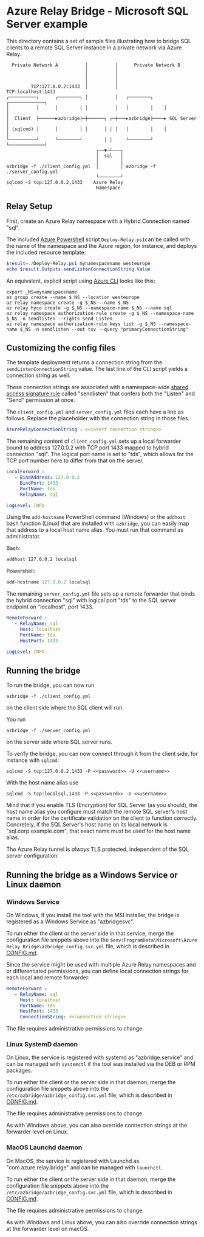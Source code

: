 # Azure Relay Bridge - Microsoft SQL Server example

This directory contains a set of sample files illustrating how to bridge SQL
clients to a remote SQL Server instance in a private network via Azure Relay.

```
  Private Network A          │          │      Private Network B
                             │          │
                             │          │
                             │          │
         TCP:127.0.0.2:1433  │          │             TCP:localhost:1433
┌──────────┐      ┌────────┐ │          │   ┌────────┐    ┌─────────────┐
│          │      │        │ │          │   │        │    │             │
│  Client  ├──────►azbridge├─┼──────┐ ┌─┼───►azbridge├────► SQL Server  │
│ (sqlcmd) │      │        │ │      │ │ │   │        │    │             │
└──────────┘      └────────┘        │ │     └────────┘    └─────────────┘
                                 ┌──▼─┴───┐
                                 │  sql   │
                                 │        │
azbridge -f ./client_config.yml  │        │ azbridge -f ./server_config.yml
                                 └────────┘
sqlcmd -S tcp:127.0.0.2,1433    Azure Relay
                                 Namespace
```

## Relay Setup

First, create an Azure Relay namespace with a Hybrid Connection named "sql". 

The included [Azure
Powershell](https://learn.microsoft.com/en-us/powershell/azure/) script
`Deploy-Relay.ps1`can be called with the name of the namespace and the Azure
region, for instance, and deploys the included resource template:

```Powershell
$result=./Deploy-Relay.ps1 mynamespacename westeurope
echo $result.Outputs.sendListenConnectionString.Value
```

An equivalent, explicit script using [Azure
CLI](https://learn.microsoft.com/en-us/cli/azure/) looks like this:

```azurecli
export _NS=mynamespacename
az group create --name $_NS --location westeurope
az relay namespace create -g $_NS --name $_NS
az relay hyco create -g $_NS --namespace-name $_NS --name sql
az relay namespace authorization-rule create -g $_NS --namespace-name $_NS -n sendlisten --rights Send Listen
az relay namespace authorization-rule keys list -g $_NS --namespace-name $_NS -n sendlisten --out tsv --query "primaryConnectionString"
```

## Customizing the config files

The template deployment returns a connection string from the
`sendListenConnectionString` value. The last line of the CLI script yields a
connection string as well.

These connection strings are associated with a namespace-wide [shared access
signature
rule](https://learn.microsoft.com/en-us/azure/azure-relay/relay-authentication-and-authorization#shared-access-signature)
called "sendlisten" that confers both the "Listen" and "Send" permission at
once.

The `client_config.yml` and `server_config.yml` files each have a line as
follows. Replace the placeholder with the connection string in those files.

```yml
AzureRelayConnectionString : <<insert connection string>>
```

The remaining content of `client_config.yml` sets up a local forwarder bound to
address 127.0.0.2 with TCP port 1433 mapped to hybrid connection "sql". The
logical port name is set to "tds", which allows for the TCP port number here to
differ from that on the server. 

```yml
LocalForward :
   - BindAddress: 127.0.0.2
     BindPort: 1433
     PortName: tds
     RelayName: sql

LogLevel: INFO
```

Using the `add-hostname` PowerShell command (Windows) or the `addhost` bash
function (Linux) that are installed with `azbridge`, you can easily map that
address to a local host name alias. You must run that command as administrator.

Bash:

```bash
addhost 127.0.0.2 localsql
```

Powershell:

```powershell
add-hostname 127.0.0.2 localsql
```

The remaining `server_config.yml` file sets up a remote forwarder that binds the hybrid connection "sql" with logical port "tds" to the SQL server endpoint on "localhost", port 1433.

```yml
RemoteForward :
   - RelayName: sql
     Host: localhost
     PortName: tds
     HostPort: 1433

LogLevel: INFO
```

## Running the bridge

To run the bridge, you can now run 

```azurecli
azbridge -f ./client_config.yml
```

on the client side where the SQL client will run.

You run 

```azurecli
azbridge -f ./server_config.yml
```

on the server side where SQL server runs.

To verify the bridge, you can now connect through it from the client side, for
instance with `sqlcmd`:

```azurecli
sqlcmd -S tcp:127.0.0.2,1433 -P <<password>> -U <<username>>
```

With the host name alias use

```azurecli
sqlcmd -S tcp:localsql,1433 -P <<password>> -U <<username>>
```

Mind that if you enable TLS (Encryption) for SQL Server (as you should), the
host name alias you configure must match the remote SQL server's host name in
order for the certificate validation on the client to function correctly.
Concretely, if the SQL Server's host name on its local network is
"sql.corp.example.com", that exact name must be used for the host name alias.

The Azure Relay tunnel is *always* TLS protected, independent of the SQL server
configuration.

## Running the bridge as a Windows Service or Linux daemon

### Windows Service

On Windows, if you install the tool with the MSI installer, the bridge is
registered as a Windows Service as "azbridgesvc".

To run either the client or the server side in that service, merge the
configuration file snippets above into the `$env:ProgramData\Microsoft\Azure Relay
Bridge\azbridge_config.svc.yml` file, which is described in
[CONFIG.md](CONFIG.md#configuration-file).

Since the service might be used with multiple Azure Relay namespaces and or
differentiated permissions, you can define local connection strings for each
local and remote forwarder:

```yml
RemoteForward :
   - RelayName: sql
     Host: localhost
     PortName: tds
     HostPort: 1433
     ConnectionString: <<connection string>>
```

The file requires administrative permissions to change.

### Linux SystemD daemon

On Linux, the service is registered with systemd as "azbridge.service" and can
be managed with `systemctl` if the tool was installed via the DEB or RPM
packages.

To run either the client or the server side in that daemon, merge the
configuration file snippets above into the
`/etc/azbridge/azbridge_config.svc.yml`  file, which is described in
[CONFIG.md](CONFIG.md#configuration-file).

The file requires administrative permissions to change.

As with Windows above, you can also override connection strings at the forwarder
level on Linux.

### MacOS Launchd daemon

On MacOS, the service is registered with Launchd as "com.azure.relay.bridge" and can
be managed with `launchctl`.

To run either the client or the server side in that daemon, merge the
configuration file snippets above into the
`/etc/azbridge/azbridge_config.svc.yml`  file, which is described in
[CONFIG.md](CONFIG.md#configuration-file).

The file requires administrative permissions to change.

As with Windows and Linux above, you can also override connection strings at the forwarder
level on macOS.
